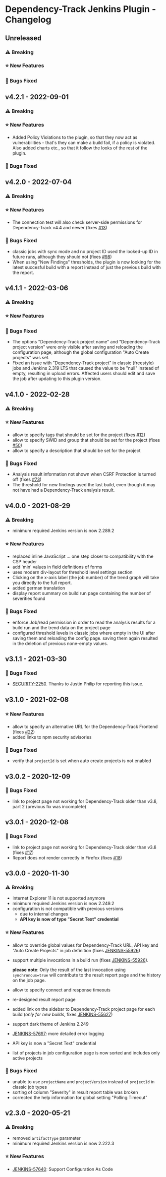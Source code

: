 # Dependency-Track Jenkins Plugin - Changelog

## Unreleased
### ⚠ Breaking
### ⭐ New Features
### 🐞 Bugs Fixed

## v4.2.1 - 2022-09-01
### ⚠ Breaking
### ⭐ New Features
- Added Policy Violations to the plugin, so that they now act as vulnerabilities - that's they can make a build fail, if a policy is violated. Also added charts etc., so that it follow the looks of the rest of the plugin.

### 🐞 Bugs Fixed

## v4.2.0 - 2022-07-04
### ⚠ Breaking
### ⭐ New Features
- The connection test will also check server-side permissions for Dependency-Track v4.4 and newer (fixes [#13](https://github.com/jenkinsci/dependency-track-plugin/issues/13))

### 🐞 Bugs Fixed
- classic jobs with sync mode and no project ID used the looked-up ID in future runs, although they should not (fixes [#98](https://github.com/jenkinsci/dependency-track-plugin/issues/98))
- When using "New Findings" thresholds, the plugin is now looking for the latest succesful build with a report instead of just the previous build with the report.

## v4.1.1 - 2022-03-06
### ⚠ Breaking
### ⭐ New Features
### 🐞 Bugs Fixed
- The options "Dependency-Track project name" and "Dependency-Track project version" were only visible after saving and reloading the configuration page, although the global configuration "Auto Create projects" was set.
- Fixed an issue with "Dependency-Track project" in classic (freestyle) jobs and Jenkins 2.319 LTS that caused the value to be "null" instead of empty, resulting in upload errors. Affected users should edit and save the job after updating to this plugin version.

## v4.1.0 - 2022-02-28
### ⚠ Breaking
### ⭐ New Features
- allow to specify tags that should be set for the project (fixes [#12](https://github.com/jenkinsci/dependency-track-plugin/issues/12))
- allow to specify SWID and group that should be set for the project (fixes [#50](https://github.com/jenkinsci/dependency-track-plugin/issues/50))
- allow to specify a description that should be set for the project

### 🐞 Bugs Fixed
- Analysis result information not shown when CSRF Protection is turned off (fixes [#73](https://github.com/jenkinsci/dependency-track-plugin/issues/73))
- The threshold for new findings used the last build, even though it may not have had a Dependency-Track analysis result.

## v4.0.0 - 2021-08-29
### ⚠ Breaking
- minimum required Jenkins version is now 2.289.2

### ⭐ New Features
- replaced inline JavaScript ... one step closer to compatibility with the CSP header
- add 'min' values in field definitions of forms
- uses modern div-layout for threshold level settings section
- Clicking on the x-axis label (the job number) of the trend graph will take you directly to the full report.
- added german translation
- display report summary on build run page containing the number of severities found

### 🐞 Bugs Fixed
- enforce Job/read permission in order to read the analysis results for a build run and the trend data on the project page
- configured threshold levels in classic jobs where empty in the UI after saving them and reloading the config page. saving them again resulted in the deletion of previous none-empty values.

## v3.1.1 - 2021-03-30
### 🐞 Bugs Fixed
- [SECURITY-2250](https://issues.jenkins.io/browse/SECURITY-2250). Thanks to Justin Philip for reporting this issue.

## v3.1.0 - 2021-02-08
### ⭐ New Features
- allow to specify an alternative URL for the Dependency-Track Frontend (fixes [#22](https://github.com/jenkinsci/dependency-track-plugin/issues/22))
- added links to npm security advisories

### 🐞 Bugs Fixed
- verify that `projectId` is set when auto create projects is not enabled

## v3.0.2 - 2020-12-09
### 🐞 Bugs Fixed
- link to project page not working for Dependency-Track older than v3.8, part 2 (previous fix was incomplete)

## v3.0.1 - 2020-12-08
### 🐞 Bugs Fixed
- link to project page not working for Dependency-Track older than v3.8 (fixes [#17](https://github.com/jenkinsci/dependency-track-plugin/issues/17))
- Report does not render correctly in Firefox (fixes [#18](https://github.com/jenkinsci/dependency-track-plugin/issues/18))

## v3.0.0 - 2020-11-30
### ⚠ Breaking
- Internet Explorer 11 is not supported anymore
- minimum required Jenkins version is now 2.249.2
- configuration is not compatible with previous versions
  - due to internal changes
  - **API key is now of type "Secret Text" credential**

### ⭐ New Features
- allow to override global values for Dependency-Track URL, API key and "Auto Create Projects" in job definition (fixes [JENKINS-55926](https://issues.jenkins.io/browse/JENKINS-55926))
- support multiple invocations in a build run (fixes [JENKINS-55926](https://issues.jenkins.io/browse/JENKINS-55926)).

  **please note**: Only the result of the last invocation using `synchronous=true` will contribute to the result report page and the history on the job page.

- allow to specify connect and response timeouts
- re-designed result report page
- added link on the sidebar to Dependency-Track project page for each build (*only for new builds*, fixes [JENKINS-55627](https://issues.jenkins.io/browse/JENKINS-55627))
- support dark theme of Jenkins 2.249
- [JENKINS-57697](https://issues.jenkins.io/browse/JENKINS-57697): more detailed error logging
- API key is now a "Secret Text" credential
- list of projects in job configuration page is now sorted and includes only active projects

### 🐞 Bugs Fixed
- unable to use `projectName` and `projectVersion` instead of `projectId` in classic job types
- sorting of column "Severity" in result report table was broken
- corrected the help information for global setting "Polling Timeout"

## v2.3.0 - 2020-05-21
### ⚠ Breaking
- removed `artifactType` parameter
- minimum required Jenkins version is now 2.222.3

### ⭐ New Features
-  [JENKINS-57640](https://issues.jenkins.io/browse/JENKINS-57640): Support Configuration As Code

